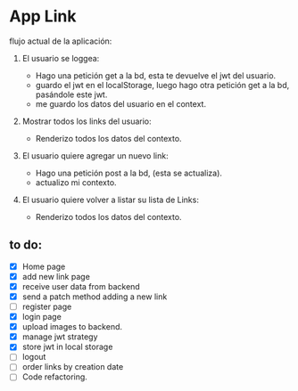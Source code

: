 # App Link

flujo actual de la aplicación:
1. El usuario se loggea:
    - Hago una petición get a la bd, esta te devuelve el jwt del usuario.
    - guardo el jwt en el localStorage, luego hago otra petición get a la bd, pasándole este jwt.
    - me guardo los datos del usuario en el context.

2. Mostrar todos los links del usuario:
    - Renderizo todos los datos del contexto.

3. El usuario quiere agregar un nuevo link:
    - Hago una petición post a la bd, (esta se actualiza).
    - actualizo mi contexto.

4. El usuario quiere volver a listar su lista de Links:
    - Renderizo todos los datos del contexto.

## to do:
- [x] Home page
- [x] add new link page
- [x] receive user data from backend
- [x] send a patch method adding a new link
- [ ] register page 
- [x] login page
- [x] upload images to backend.
- [x] manage jwt strategy
- [x] store jwt in local storage
- [ ] logout
- [ ] order links by creation date
- [ ] Code refactoring. 